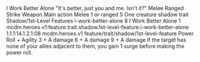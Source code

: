 <ability>
  <name>I Work Better Alone</name>
  <flavor>&quot;It&apos;s better, just you and me. Isn&apos;t it?&quot;</flavor>
  <keywords>
    <keyword>Melee</keyword>
    <keyword>Ranged</keyword>
    <keyword>Strike</keyword>
    <keyword>Weapon</keyword>
  </keywords>
  <type>Main action</type>
  <distance>Melee 1 or ranged 5</distance>
  <target>One creature</target>
  <metadata>
    <class>shadow</class>
    <feature_type>trait</feature_type>
    <file_dpath>Shadow/1st-Level Features</file_dpath>
    <item_id>i-work-better-alone</item_id>
    <item_index>8</item_index>
    <item_name>I Work Better Alone</item_name>
    <level>1</level>
    <scc>mcdm.heroes.v1:feature.trait.shadow.1st-level-feature:i-work-better-alone</scc>
    <scdc>1.1.1:14.1.2.1:08</scdc>
    <source>mcdm.heroes.v1</source>
    <type>feature/trait/shadow/1st-level-feature</type>
  </metadata>
  <effects>
    <effect type="roll">
      <roll>Power Roll + Agility</roll>
      <t1>3 + A damage</t1>
      <t2>6 + A damage</t2>
      <t3>9 + A damage</t3>
    </effect>
    <effect type="mundane">If the target has none of your allies adjacent to them, you gain 1 surge before making the power roll.</effect>
  </effects>
</ability>
